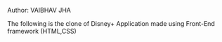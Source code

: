 Author: VAIBHAV JHA 

The following is the clone of Disney+ Application made using Front-End framework (HTML,CSS)
